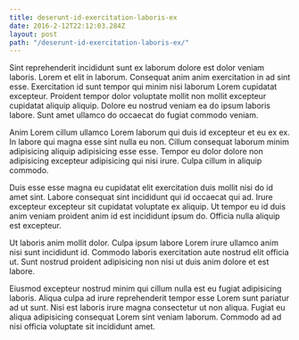 ```yaml
---
title: deserunt-id-exercitation-laboris-ex
date: 2016-2-12T22:12:03.284Z
layout: post
path: "/deserunt-id-exercitation-laboris-ex/"
---
```


Sint reprehenderit incididunt sunt ex laborum dolore est dolor veniam laboris. Lorem et elit in laborum. Consequat anim anim exercitation in ad sint esse. Exercitation id sunt tempor qui minim nisi laborum Lorem cupidatat excepteur. Proident tempor dolor voluptate mollit non mollit excepteur cupidatat aliquip aliquip. Dolore eu nostrud veniam ea do ipsum laboris labore. Sunt amet ullamco do occaecat do fugiat commodo veniam.

Anim Lorem cillum ullamco Lorem laborum qui duis id excepteur et eu ex ex. In labore qui magna esse sint nulla eu non. Cillum consequat laborum minim adipisicing aliquip adipisicing esse esse. Tempor eu dolor dolore non adipisicing excepteur adipisicing qui nisi irure. Culpa cillum in aliquip commodo.

Duis esse esse magna eu cupidatat elit exercitation duis mollit nisi do id amet sint. Labore consequat sint incididunt qui id occaecat qui ad. Irure excepteur excepteur sit cupidatat voluptate ex aliquip. Ut tempor eu id duis anim veniam proident anim id est incididunt ipsum do. Officia nulla aliquip est excepteur.

Ut laboris anim mollit dolor. Culpa ipsum labore Lorem irure ullamco anim nisi sunt incididunt id. Commodo laboris exercitation aute nostrud elit officia ut. Sunt nostrud proident adipisicing non nisi ut duis anim dolore et est labore.

Eiusmod excepteur nostrud minim qui cillum nulla est eu fugiat adipisicing laboris. Aliqua culpa ad irure reprehenderit tempor esse Lorem sunt pariatur ad ut sunt. Nisi est laboris irure magna consectetur ut non aliqua. Fugiat eu aliqua adipisicing consequat Lorem sint veniam laborum. Commodo ad ad nisi officia voluptate sit incididunt amet.